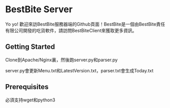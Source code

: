# BestBite Server

Yo yo! 歡迎來訪BestBite服務器端的Github頁面！BestBite是一個由BestBite責任有限公司開發的吃貨軟件，請訪問BestBiteClient來獲取更多資訊。

## Getting Started

Clone到Apache/Nginx裏，然後跑server.py和parser.py

server.py會更新Menu.txt和LatestVersion.txt，parser.txt會生成Today.txt

## Prerequisites

必須支持wget和python3
